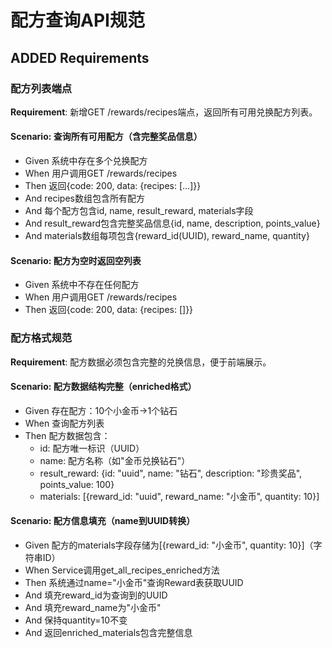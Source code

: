 # 配方查询API规范

## ADDED Requirements

### 配方列表端点

**Requirement**: 新增GET /rewards/recipes端点，返回所有可用兑换配方列表。

#### Scenario: 查询所有可用配方（含完整奖品信息）
- Given 系统中存在多个兑换配方
- When 用户调用GET /rewards/recipes
- Then 返回{code: 200, data: {recipes: [...]}}
- And recipes数组包含所有配方
- And 每个配方包含id, name, result_reward, materials字段
- And result_reward包含完整奖品信息{id, name, description, points_value}
- And materials数组每项包含{reward_id(UUID), reward_name, quantity}

#### Scenario: 配方为空时返回空列表
- Given 系统中不存在任何配方
- When 用户调用GET /rewards/recipes
- Then 返回{code: 200, data: {recipes: []}}

### 配方格式规范

**Requirement**: 配方数据必须包含完整的兑换信息，便于前端展示。

#### Scenario: 配方数据结构完整（enriched格式）
- Given 存在配方：10个小金币→1个钻石
- When 查询配方列表
- Then 配方数据包含：
  - id: 配方唯一标识（UUID）
  - name: 配方名称（如"金币兑换钻石"）
  - result_reward: {id: "uuid", name: "钻石", description: "珍贵奖品", points_value: 100}
  - materials: [{reward_id: "uuid", reward_name: "小金币", quantity: 10}]

#### Scenario: 配方信息填充（name到UUID转换）
- Given 配方的materials字段存储为[{reward_id: "小金币", quantity: 10}]（字符串ID）
- When Service调用get_all_recipes_enriched方法
- Then 系统通过name="小金币"查询Reward表获取UUID
- And 填充reward_id为查询到的UUID
- And 填充reward_name为"小金币"
- And 保持quantity=10不变
- And 返回enriched_materials包含完整信息
